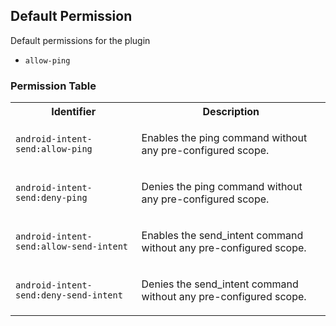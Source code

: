 ## Default Permission

Default permissions for the plugin

- `allow-ping`

### Permission Table 

<table>
<tr>
<th>Identifier</th>
<th>Description</th>
</tr>


<tr>
<td>

`android-intent-send:allow-ping`

</td>
<td>

Enables the ping command without any pre-configured scope.

</td>
</tr>

<tr>
<td>

`android-intent-send:deny-ping`

</td>
<td>

Denies the ping command without any pre-configured scope.

</td>
</tr>

<tr>
<td>

`android-intent-send:allow-send-intent`

</td>
<td>

Enables the send_intent command without any pre-configured scope.

</td>
</tr>

<tr>
<td>

`android-intent-send:deny-send-intent`

</td>
<td>

Denies the send_intent command without any pre-configured scope.

</td>
</tr>
</table>
